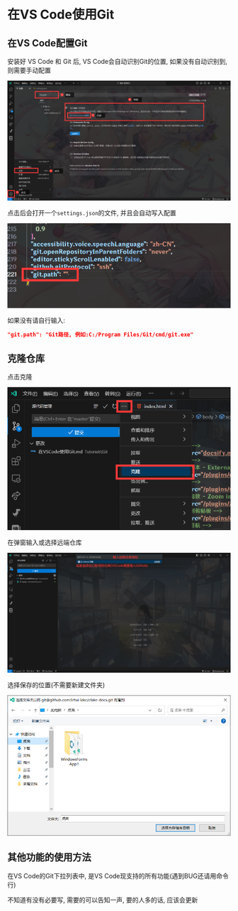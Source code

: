 # 在VS Code使用Git

## 在VS Code配置Git

安装好 VS Code 和 Git 后, VS Code会自动识别Git的位置, 如果没有自动识别到, 则需要手动配置

![b38460634ba1da9b8124ef4e2cfae3c293b66e0e](Assets/b38460634ba1da9b8124ef4e2cfae3c293b66e0e.png)

点击后会打开一个`settings.json`的文件, 并且会自动写入配置

![e46cd214fddec58703ed0a3b56344a1811cc5140](Assets/e46cd214fddec58703ed0a3b56344a1811cc5140.png)

如果没有请自行输入:

```json
"git.path": "Git路径, 例如:C:/Program Files/Git/cmd/git.exe"
```

## 克隆仓库

点击克隆

![106d0fa1d5d7989a0ceeaba1bcdc3392a7e17d53](Assets/106d0fa1d5d7989a0ceeaba1bcdc3392a7e17d53.png)

在弹窗输入或选择远端仓库

![9279877deef39a9262880dea1dd2bb71f9efd0b9](Assets/9279877deef39a9262880dea1dd2bb71f9efd0b9.png)

选择保存的位置(不需要新建文件夹)

![e43c1f0b65e91af6f6fc18ce3eddc40cecffc1f2](Assets/e43c1f0b65e91af6f6fc18ce3eddc40cecffc1f2.png)

## 其他功能的使用方法

在VS Code的Git下拉列表中, 是VS Code现支持的所有功能(遇到BUG还请用命令行)

不知道有没有必要写, 需要的可以告知一声, 要的人多的话, 应该会更新
